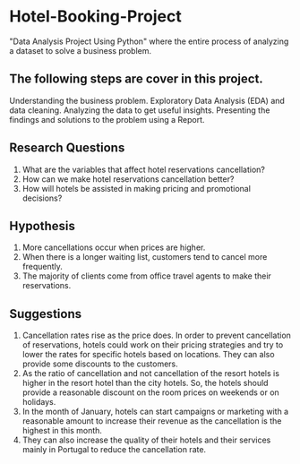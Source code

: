 # Hotel-Booking-Project
"Data Analysis Project Using Python"
where the entire process of analyzing a dataset to solve a business problem. 

## The following steps are cover in this project.
Understanding the business problem.
Exploratory Data Analysis (EDA) and data cleaning.
Analyzing the data to get useful insights.
Presenting the findings and solutions to the problem using a Report.

## Research Questions
1. What are the variables that affect hotel reservations cancellation?
2. How can we make hotel reservations cancellation better?
3. How will hotels be assisted in making pricing and promotional decisions?

## Hypothesis
1. More cancellations occur when prices are higher.
2. When there is a longer waiting list, customers tend to cancel more frequently.
3. The majority of clients come from office travel agents to make their reservations.


## Suggestions

1.	Cancellation rates rise as the price does. In order to prevent cancellation of reservations, hotels could work on their pricing strategies and try to lower the rates for specific hotels based on locations. They can also provide some discounts to the customers.
2.	As the ratio of cancellation and not cancellation of the resort hotels is higher in the resort hotel than the city hotels. So, the hotels should provide a reasonable discount on the room prices on weekends or on holidays. 
3.	In the month of January, hotels can start campaigns or marketing with a reasonable amount to increase their revenue as the cancellation is the highest in this month. 
4.	They can also increase the quality of their hotels and their services mainly in Portugal to reduce the cancellation rate. 
